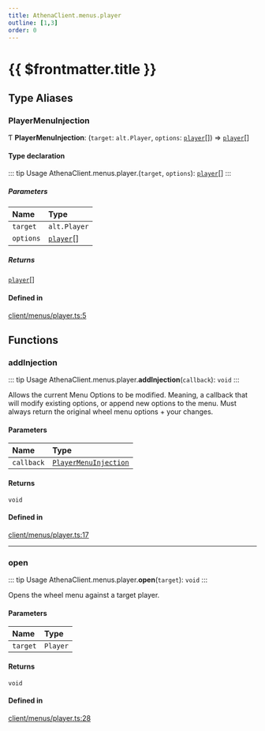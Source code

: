 ```yaml
---
title: AthenaClient.menus.player
outline: [1,3]
order: 0
---
```


# {{ $frontmatter.title }}


## Type Aliases

### PlayerMenuInjection

Ƭ **PlayerMenuInjection**: (`target`: `alt.Player`, `options`: [`player`](server_config.md#player)[]) => [`player`](server_config.md#player)[]

#### Type declaration

::: tip Usage
AthenaClient.menus.player.(`target`, `options`): [`player`](server_config.md#player)[]
:::

##### Parameters

| Name | Type |
| :------ | :------ |
| `target` | `alt.Player` |
| `options` | [`player`](server_config.md#player)[] |

##### Returns

[`player`](server_config.md#player)[]

#### Defined in

[client/menus/player.ts:5](https://github.com/Stuyk/altv-athena/blob/ce61c7c/src/core/client/menus/player.ts#L5)

## Functions

### addInjection

::: tip Usage
AthenaClient.menus.player.**addInjection**(`callback`): `void`
:::

Allows the current Menu Options to be modified.
Meaning, a callback that will modify existing options, or append new options to the menu.
Must always return the original wheel menu options + your changes.

#### Parameters

| Name | Type |
| :------ | :------ |
| `callback` | [`PlayerMenuInjection`](client_menus_player.md#PlayerMenuInjection) |

#### Returns

`void`

#### Defined in

[client/menus/player.ts:17](https://github.com/Stuyk/altv-athena/blob/ce61c7c/src/core/client/menus/player.ts#L17)

___

### open

::: tip Usage
AthenaClient.menus.player.**open**(`target`): `void`
:::

Opens the wheel menu against a target player.

#### Parameters

| Name | Type |
| :------ | :------ |
| `target` | `Player` |

#### Returns

`void`

#### Defined in

[client/menus/player.ts:28](https://github.com/Stuyk/altv-athena/blob/ce61c7c/src/core/client/menus/player.ts#L28)
